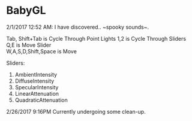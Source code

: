 # BabyGL
2/1/2017 12:52 AM: I have discovered.. ~spooky sounds~.  

Tab, Shift+Tab is Cycle Through Point Lights
1,2 is Cycle Through Sliders  
Q,E is Move Slider  
W,A,S,D,Shift,Space is Move  
  
Sliders:  
1. AmbientIntensity  
2. DiffuseIntensity  
3. SpecularIntensity  
4. LinearAttenuation  
5. QuadraticAttenuation 

2/26/2017 9:16PM Currently undergoing some clean-up.
